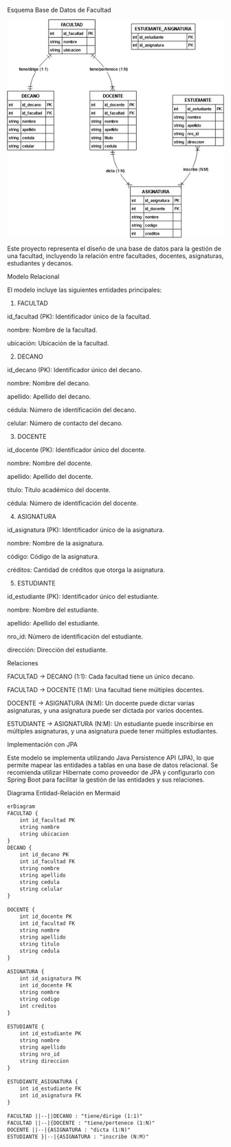 Esquema Base de Datos de Facultad

![Esquema Base de Datos de Facultad](assets/Esquema.jpg)


Este proyecto representa el diseño de una base de datos para la gestión de una facultad, incluyendo la relación entre facultades, docentes, asignaturas, estudiantes y decanos.

Modelo Relacional

El modelo incluye las siguientes entidades principales:

1. FACULTAD

id_facultad (PK): Identificador único de la facultad.

nombre: Nombre de la facultad.

ubicación: Ubicación de la facultad.

2. DECANO

id_decano (PK): Identificador único del decano.

nombre: Nombre del decano.

apellido: Apellido del decano.

cédula: Número de identificación del decano.

celular: Número de contacto del decano.

3. DOCENTE

id_docente (PK): Identificador único del docente.

nombre: Nombre del docente.

apellido: Apellido del docente.

título: Título académico del docente.

cédula: Número de identificación del docente.

4. ASIGNATURA

id_asignatura (PK): Identificador único de la asignatura.

nombre: Nombre de la asignatura.

código: Código de la asignatura.

créditos: Cantidad de créditos que otorga la asignatura.

5. ESTUDIANTE

id_estudiante (PK): Identificador único del estudiante.

nombre: Nombre del estudiante.

apellido: Apellido del estudiante.

nro_id: Número de identificación del estudiante.

dirección: Dirección del estudiante.

Relaciones

FACULTAD → DECANO (1:1): Cada facultad tiene un único decano.

FACULTAD → DOCENTE (1:M): Una facultad tiene múltiples docentes.

DOCENTE → ASIGNATURA (N:M): Un docente puede dictar varias asignaturas, y una asignatura puede ser dictada por varios docentes.

ESTUDIANTE → ASIGNATURA (N:M): Un estudiante puede inscribirse en múltiples asignaturas, y una asignatura puede tener múltiples estudiantes.

Implementación con JPA

Este modelo se implementa utilizando Java Persistence API (JPA), lo que permite mapear las entidades a tablas en una base de datos relacional. Se recomienda utilizar Hibernate como proveedor de JPA y configurarlo con Spring Boot para facilitar la gestión de las entidades y sus relaciones.


Diagrama Entidad-Relación en Mermaid



    erDiagram
    FACULTAD {
        int id_facultad PK
        string nombre
        string ubicacion
    }
    DECANO {
        int id_decano PK
        int id_facultad FK
        string nombre
        string apellido
        string cedula
        string celular
    }
    
    DOCENTE {
        int id_docente PK
        int id_facultad FK
        string nombre
        string apellido
        string titulo
        string cedula
    }
    
    ASIGNATURA {
        int id_asignatura PK
        int id_docente FK
        string nombre
        string codigo
        int creditos
    }
    
    ESTUDIANTE {
        int id_estudiante PK
        string nombre
        string apellido
        string nro_id
        string direccion
    }
    
    ESTUDIANTE_ASIGNATURA {
        int id_estudiante FK
        int id_asignatura FK
    }
    
    FACULTAD ||--||DECANO : "tiene/dirige (1:1)"
    FACULTAD ||--|{DOCENTE : "tiene/pertenece (1:N)"
    DOCENTE ||--|{ASIGNATURA : "dicta (1:N)"
    ESTUDIANTE }|--|{ASIGNATURA : "inscribe (N:M)"





